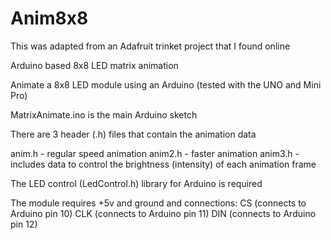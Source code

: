 # Anim8x8
This was adapted from an Adafruit trinket project that I found online

Arduino based 8x8 LED matrix animation

Animate a 8x8 LED module using an Arduino (tested with the UNO and Mini Pro)

MatrixAnimate.ino is the main Arduino sketch

There are 3 header (.h) files that contain the animation data

anim.h - regular speed animation
anim2.h - faster animation
anim3.h - includes data to control the brightness (intensity) of each animation frame

The LED control (LedControl.h) library for Arduino is required

The module requires +5v and ground and connections:
  CS (connects to Arduino pin 10)
  CLK (connects to Arduino pin 11)
  DIN (connects to Arduino pin 12)
  
  
